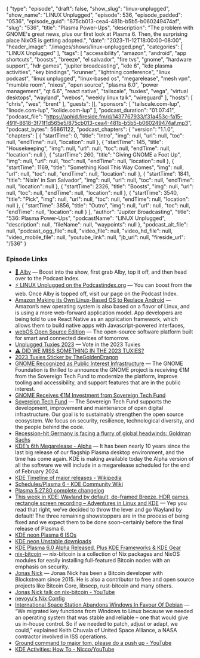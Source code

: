 {
  "type": "episode",
  "draft": false,
  "show_slug": "linux-unplugged",
  "show_name": "LINUX Unplugged",
  "episode": 536,
  "episode_padded": "0536",
  "episode_guid": "875cb013-cea4-481b-b5b5-b060249474af",
  "slug": "536",
  "title": "Plasma Power-Ups",
  "description": "The problem with GNOME's great news, plus our first look at Plasma 6. Then, the surprising place NixOS is getting adopted.",
  "date": "2023-11-12T18:00:00-08:00",
  "header_image": "/images/shows/linux-unplugged.png",
  "categories": [
    "LINUX Unplugged"
  ],
  "tags": [
    "accessibility",
    "amazon",
    "android",
    "app shortcuts",
    "boosts",
    "breeze",
    "el salvador",
    "fire tvs",
    "gnome",
    "hardware support",
    "hdr games",
    "jupiter broadcasting",
    "kde 6",
    "kde plasma activities",
    "key bindings",
    "krunner",
    "lightning conference",
    "linux podcast",
    "linux unplugged",
    "linux-based os",
    "megarelease",
    "mesh vpn",
    "mumble room",
    "nixos",
    "open source",
    "plasma 6.0",
    "power management",
    "qt 6.6",
    "react native",
    "tailscale",
    "tuxies",
    "vega",
    "virtual desktops",
    "wayland",
    "webos",
    "weekly linux talk",
    "wireguard"
  ],
  "hosts": [
    "chris",
    "wes",
    "brent"
  ],
  "guests": [],
  "sponsors": [
    "tailscale.com-lup",
    "linode.com-lup",
    "kolide.com-lup"
  ],
  "podcast_duration": "01:07:41",
  "podcast_file": "https://aphid.fireside.fm/d/1437767933/f31a453c-fa15-491f-8618-3f71f1d565e5/875cb013-cea4-481b-b5b5-b060249474af.mp3",
  "podcast_bytes": 56861122,
  "podcast_chapters": {
    "version": "1.1.0",
    "chapters": [
      {
        "startTime": 0,
        "title": "Intro",
        "img": null,
        "url": null,
        "toc": null,
        "endTime": null,
        "location": null
      },
      {
        "startTime": 145,
        "title": "Housekeeping",
        "img": null,
        "url": null,
        "toc": null,
        "endTime": null,
        "location": null
      },
      {
        "startTime": 260,
        "title": "Giving GNOME a Foot Up",
        "img": null,
        "url": null,
        "toc": null,
        "endTime": null,
        "location": null
      },
      {
        "startTime": 1169,
        "title": "Something Kool This Way Comes",
        "img": null,
        "url": null,
        "toc": null,
        "endTime": null,
        "location": null
      },
      {
        "startTime": 1841,
        "title": "Nixin' in San Salvador",
        "img": null,
        "url": null,
        "toc": null,
        "endTime": null,
        "location": null
      },
      {
        "startTime": 2326,
        "title": "Boosts",
        "img": null,
        "url": null,
        "toc": null,
        "endTime": null,
        "location": null
      },
      {
        "startTime": 3540,
        "title": "Pick",
        "img": null,
        "url": null,
        "toc": null,
        "endTime": null,
        "location": null
      },
      {
        "startTime": 3856,
        "title": "Outro",
        "img": null,
        "url": null,
        "toc": null,
        "endTime": null,
        "location": null
      }
    ],
    "author": "Jupiter Broadcasting",
    "title": "536: Plasma Power-Ups",
    "podcastName": "LINUX Unplugged",
    "description": null,
    "fileName": null,
    "waypoints": null
  },
  "podcast_alt_file": null,
  "podcast_ogg_file": null,
  "video_file": null,
  "video_hd_file": null,
  "video_mobile_file": null,
  "youtube_link": null,
  "jb_url": null,
  "fireside_url": "/536"
}


### Episode Links

  * [🎉 Alby](https://getalby.com/ "🎉 Alby") — Boost into the show, first grab Alby, top it off, and then head over to the Podcast Index.
  * [⚡️ LINUX Unplugged on the Podcastindex.org](https://podcastindex.org/podcast/575694 "⚡️ LINUX Unplugged on the Podcastindex.org") — You can boost from the web. Once Alby is topped off, visit our page on the Podcast Index.
  * [Amazon Making its Own Linux-Based OS to Replace Android](https://www.omgubuntu.co.uk/2023/11/amazon-vega-linux-based-os "Amazon Making its Own Linux-Based OS to Replace Android") — Amazon’s new operating system is also based on a flavor of Linux, and is using a more web-forward application model. App developers are being told to use React Native as an application framework, which allows them to build native apps with Javascript-powered interfaces,
  * [webOS Open Source Edition](https://github.com/webosose "webOS Open Source Edition") — The open-source software platform built for smart and connected devices of tomorrow.
  * [Unplugged Tuxies 2023](http://tuxies.party/ "Unplugged Tuxies 2023") — Vote in the 2023 Tuxies
  * [⚠️ DID WE MISS SOMETHING IN THE 2023 TUXIES?](https://nextcloud.tuxies.party/apps/forms/J9HiKYa2zwjsiPHy "⚠️ DID WE MISS SOMETHING IN THE 2023 TUXIES?")
  * [2023 Tuxies Sticker by TheGoldenDragon](https://www.kittermancreative.com/shop/?store-page=2023-Tuxies-Sticker-p603785216 "2023 Tuxies Sticker by TheGoldenDragon")
  * [GNOME Recognized as Public Interest Infrastructure](https://foundation.gnome.org/2023/11/09/gnome-recognized-as-public-interest-infrastructure/ "GNOME Recognized as Public Interest Infrastructure") — The GNOME Foundation is thrilled to announce the GNOME project is receiving €1M from the Sovereign Tech Fund to modernize the platform, improve tooling and accessibility, and support features that are in the public interest.
  * [GNOME Receives €1M Investment from Sovereign Tech Fund](https://www.omgubuntu.co.uk/2023/11/gnome-sovereign-tech-fund "GNOME Receives €1M Investment from Sovereign Tech Fund")
  * [Sovereign Tech Fund](https://sovereigntechfund.de/en/ "Sovereign Tech Fund") — The Sovereign Tech Fund supports the development, improvement and maintenance of open digital infrastructure. Our goal is to sustainably strengthen the open source ecosystem. We focus on security, resilience, technological diversity, and the people behind the code.
  * [Recession-hit Germany is facing a flurry of global headwinds: Goldman Sachs](https://www.cnbc.com/2023/09/19/recession-hit-germany-is-facing-a-flurry-of-global-headwinds-goldman-sachs.html "Recession-hit Germany is facing a flurry of global headwinds: Goldman Sachs")
  * [KDE’s 6th Megarelease - Alpha](https://kde.org/announcements/kdes-6th-megarelease-alpha/ "KDE’s 6th Megarelease - Alpha") — It has been nearly 10 years since the last big release of our flagship Plasma desktop environment, and the time has come again. KDE is making available today the Alpha version of all the software we will include in a megarelease scheduled for the end of February 2024.
  * [KDE Timeline of major releases - Wikipedia](https://en.wikipedia.org/wiki/KDE_Software_Compilation#Release_cycle "KDE Timeline of major releases - Wikipedia")
  * [Schedules/Plasma 6 - KDE Community Wiki](https://community.kde.org/Schedules/Plasma_6 "Schedules/Plasma 6 - KDE Community Wiki")
  * [Plasma 5.27.80 complete changelog](https://kde.org/announcements/changelogs/plasma/5.27.9-5.27.80/ "Plasma 5.27.80 complete changelog")
  * [This week in KDE: Wayland by default, de-framed Breeze, HDR games, rectangle screen recording – Adventures in Linux and KDE](https://pointieststick.com/2023/11/10/this-week-in-kde-wayland-by-default-de-framed-breeze-hdr-games-rectangle-screen-recording/ "This week in KDE: Wayland by default, de-framed Breeze, HDR games, rectangle screen recording – Adventures in Linux and KDE") — Yep you read that right, we’ve decided to throw the lever and go Wayland by default! The three remaining showstoppers are in the process of being fixed and we expect them to be done soon–certainly before the final release of Plasma 6.
  * [KDE neon Plasma 6 ISOs](https://blog.neon.kde.org/2023/07/04/kde-neon-plasma-6-isos/ "KDE neon Plasma 6 ISOs")
  * [KDE neon Unstable downloads](https://neon.kde.org/download "KDE neon Unstable downloads")
  * [KDE Plasma 6.0 Alpha Released, Plus KDE Frameworks & KDE Gear](https://www.omgubuntu.co.uk/2023/11/kde-plasma-6-0-alpha-released "KDE Plasma 6.0 Alpha Released, Plus KDE Frameworks & KDE Gear")
  * [nix-bitcoin](https://nixbitcoin.org/ "nix-bitcoin") — nix-bitcoin is a collection of Nix packages and NixOS modules for easily installing full-featured Bitcoin nodes with an emphasis on security.
  * [Jonas Nick](https://adoptingbitcoin.org/2021/es/speaker/JonasNick/ "Jonas Nick") — Jonas Nick has been a Bitcoin developer with Blockstream since 2015. He is also a contributor to free and open source projects like Bitcoin Core, libsecp, rust-bitcoin and many others.
  * [Jonas Nick talk on nix-bitcoin - YouTube](https://www.youtube.com/watch?v=oYnvvIyR8uA "Jonas Nick talk on nix-bitcoin - YouTube")
  * [nevoyu's Nix Config](http://gitlab.com/10leej/nixos-desktop "nevoyu's Nix Config")
  * [International Space Station Abandons Windows In Favour Of Debian](https://www.silicon.co.uk/workspace/international-space-station-linux-abandons-windows-for-linux-debian-115869 "International Space Station Abandons Windows In Favour Of Debian") — “We migrated key functions from Windows to Linux because we needed an operating system that was stable and reliable – one that would give us in-house control. So if we needed to patch, adjust or adapt, we could,” explained Keith Chuvala of United Space Alliance, a NASA contractor involved in ISS operations.
  * [Ground command to major tom, please do a push up - YouTube](https://youtu.be/T9nwNT25kkI?si=UntQ2_sB5OgMJ-JI "Ground command to major tom, please do a push up - YouTube")
  * [KDE Activities: How To - Nicco/YouTube](https://www.youtube.com/watch?v=qAI2NDJadDM "KDE Activities: How To - Nicco/YouTube")


